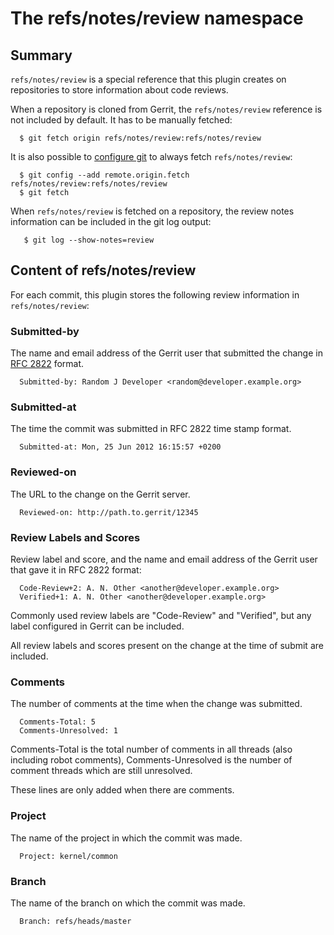 The refs/notes/review namespace
===============================

Summary
-------

`refs/notes/review` is a special reference that this plugin creates on
repositories to store information about code reviews.

When a repository is cloned from Gerrit, the `refs/notes/review` reference is
not included by default.  It has to be manually fetched:

```
  $ git fetch origin refs/notes/review:refs/notes/review
```

It is also possible to [configure git][1] to always fetch `refs/notes/review`:

```
  $ git config --add remote.origin.fetch refs/notes/review:refs/notes/review
  $ git fetch
```

[1]: http://www.kernel.org/pub/software/scm/git/docs/git-config.html

When `refs/notes/review` is fetched on a repository, the review notes
information can be included in the git log output:

```
   $ git log --show-notes=review
```

Content of refs/notes/review
----------------------------

For each commit, this plugin stores the following review information in
`refs/notes/review`:

### Submitted-by

The name and email address of the Gerrit user that submitted the change in
[RFC 2822][2] format.

[2]: http://www.ietf.org/rfc/rfc2822.txt

```
  Submitted-by: Random J Developer <random@developer.example.org>
```

### Submitted-at

The time the commit was submitted in RFC 2822 time stamp format.

```
  Submitted-at: Mon, 25 Jun 2012 16:15:57 +0200
```

### Reviewed-on

The URL to the change on the Gerrit server.

```
  Reviewed-on: http://path.to.gerrit/12345
```

### Review Labels and Scores

Review label and score, and the name and email address of the Gerrit user that
gave it in RFC 2822 format:

```
  Code-Review+2: A. N. Other <another@developer.example.org>
  Verified+1: A. N. Other <another@developer.example.org>
```

Commonly used review labels are "Code-Review" and "Verified", but any label
configured in Gerrit can be included.

All review labels and scores present on the change at the time of submit are
included.

### Comments

The number of comments at the time when the change was submitted.

```
  Comments-Total: 5
  Comments-Unresolved: 1
```

Comments-Total is the total number of comments in all threads (also including robot comments),
Comments-Unresolved is the number of comment threads which are still unresolved.

These lines are only added when there are comments.

### Project

The name of the project in which the commit was made.

```
  Project: kernel/common
```

### Branch

The name of the branch on which the commit was made.

```
  Branch: refs/heads/master
```
